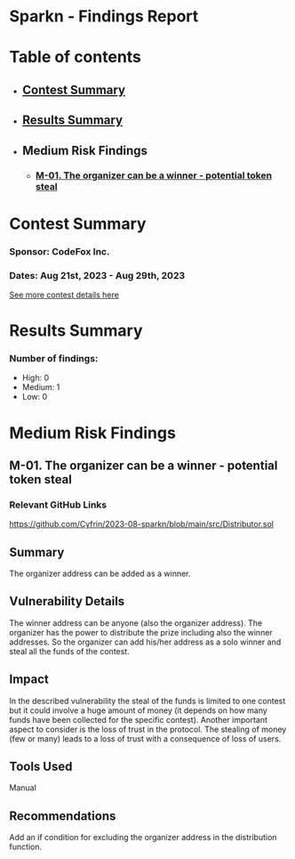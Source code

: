 # Sparkn  - Findings Report

# Table of contents
- ## [Contest Summary](#contest-summary)
- ## [Results Summary](#results-summary)

- ## Medium Risk Findings
    - ### [M-01. The organizer can be a winner - potential token steal](#M-01)



# <a id='contest-summary'></a>Contest Summary

### Sponsor: CodeFox Inc.

### Dates: Aug 21st, 2023 - Aug 29th, 2023

[See more contest details here](https://codehawks.cyfrin.io/c/2023-08-sparkn)

# <a id='results-summary'></a>Results Summary

### Number of findings:
- High: 0
- Medium: 1
- Low: 0



    
# Medium Risk Findings

## <a id='M-01'></a>M-01. The organizer can be a winner - potential token steal            

### Relevant GitHub Links

https://github.com/Cyfrin/2023-08-sparkn/blob/main/src/Distributor.sol

## Summary
The organizer address can be added as a winner.

## Vulnerability Details
The winner address can be anyone (also the organizer address). The organizer has the power to distribute the prize including also the winner addresses. So the organizer can add his/her address as a solo winner and steal all the funds of the contest.

## Impact
In the described vulnerability the steal of the funds is limited to one contest but it could involve a huge amount of money (it depends on how many funds have been collected for the specific contest). Another important aspect to consider is the loss of trust in the protocol. The stealing of money (few or many) leads to a loss of trust with a consequence of loss of users.

## Tools Used
Manual

## Recommendations
Add an if condition for excluding the organizer address in the distribution function.





